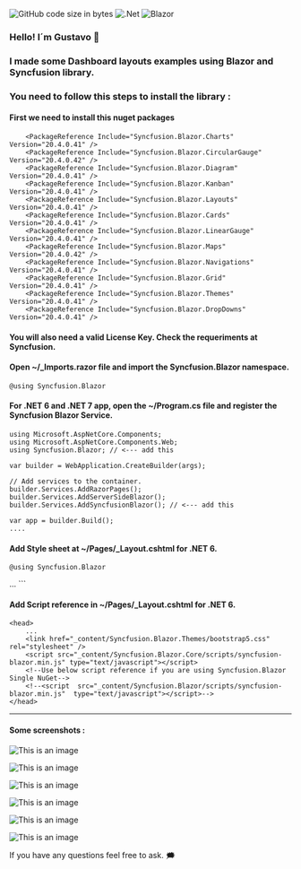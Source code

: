 ![GitHub code size in bytes](https://img.shields.io/github/languages/code-size/gusroitman/BlazorSyncDash?logoColor=red)
![.Net](https://img.shields.io/badge/.NET-5C2D91?logo=.net&logoColor=white)
![Blazor](https://img.shields.io/badge/blazor-%235C2D91.svg?logo=blazor&logoColor=white)
### Hello! I´m Gustavo :wave: 

### I made some Dashboard layouts examples using Blazor and Syncfusion library. 

### You need to follow this steps to install the library :
#### First we need to install this nuget packages
```
    <PackageReference Include="Syncfusion.Blazor.Charts" Version="20.4.0.41" />
    <PackageReference Include="Syncfusion.Blazor.CircularGauge" Version="20.4.0.42" />
    <PackageReference Include="Syncfusion.Blazor.Diagram" Version="20.4.0.41" />
    <PackageReference Include="Syncfusion.Blazor.Kanban" Version="20.4.0.41" />
    <PackageReference Include="Syncfusion.Blazor.Layouts" Version="20.4.0.41" />
    <PackageReference Include="Syncfusion.Blazor.Cards" Version="20.4.0.41" />
    <PackageReference Include="Syncfusion.Blazor.LinearGauge" Version="20.4.0.41" />
    <PackageReference Include="Syncfusion.Blazor.Maps" Version="20.4.0.42" />
    <PackageReference Include="Syncfusion.Blazor.Navigations" Version="20.4.0.41" />
    <PackageReference Include="Syncfusion.Blazor.Grid" Version="20.4.0.41" />
    <PackageReference Include="Syncfusion.Blazor.Themes" Version="20.4.0.41" />
    <PackageReference Include="Syncfusion.Blazor.DropDowns" Version="20.4.0.41" />
```

#### You will also need a valid License Key. Check the requeriments at Syncfusion.

#### Open ~/_Imports.razor file and import the Syncfusion.Blazor namespace.
```
@using Syncfusion.Blazor
```

#### For .NET 6 and .NET 7 app, open the ~/Program.cs file and register the Syncfusion Blazor Service.

```
using Microsoft.AspNetCore.Components;
using Microsoft.AspNetCore.Components.Web;
using Syncfusion.Blazor; // <--- add this

var builder = WebApplication.CreateBuilder(args);

// Add services to the container.
builder.Services.AddRazorPages();
builder.Services.AddServerSideBlazor();
builder.Services.AddSyncfusionBlazor(); // <--- add this

var app = builder.Build();
....
```

#### Add Style sheet at ~/Pages/_Layout.cshtml for .NET 6.
```
@using Syncfusion.Blazor
```
<head>
    ...
    <link href="_content/Syncfusion.Blazor.Themes/bootstrap5.css" rel="stylesheet" />
    <!--Refer theme style sheet as below if you are using Syncfusion.Blazor Single NuGet-->
    <!--<link href="_content/Syncfusion.Blazor/styles/bootstrap5.css" rel="stylesheet" />-->
</head>
```

#### Add Script reference in ~/Pages/_Layout.cshtml for .NET 6.

```
<head>
    ...
    <link href="_content/Syncfusion.Blazor.Themes/bootstrap5.css" rel="stylesheet" />
    <script src="_content/Syncfusion.Blazor.Core/scripts/syncfusion-blazor.min.js" type="text/javascript"></script>
    <!--Use below script reference if you are using Syncfusion.Blazor Single NuGet-->
    <!--<script  src="_content/Syncfusion.Blazor/scripts/syncfusion-blazor.min.js"  type="text/javascript"></script>-->
</head>
```
---

#### Some screenshots :

![This is an image](https://github.com/gusroitman/BlazorSyncDash/blob/master/wwwroot/images/img1.png)

![This is an image](https://github.com/gusroitman/BlazorSyncDash/blob/master/wwwroot/images/img2.png)

![This is an image](https://github.com/gusroitman/BlazorSyncDash/blob/master/wwwroot/images/img3.png)

![This is an image](https://github.com/gusroitman/BlazorSyncDash/blob/master/wwwroot/images/img4.png)

![This is an image](https://github.com/gusroitman/BlazorSyncDash/blob/master/wwwroot/images/img5.png)

![This is an image](https://github.com/gusroitman/BlazorSyncDash/blob/master/wwwroot/images/img6.png)


If you have any questions feel free to ask. :right_anger_bubble:
